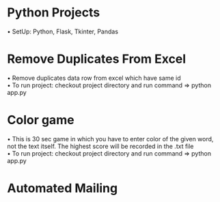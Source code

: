 # Python Projects
• SetUp: Python, Flask, Tkinter, Pandas

# Remove Duplicates From Excel
• Remove duplicates data row from excel which have same id    
• To run project: checkout project directory and run command => python app.py

# Color game
• This is 30 sec game in which you have to enter color of the given word, not the text itself. The highest score will be recorded in the .txt file    
• To run project: checkout project directory and run command => python app.py

# Automated Mailing
